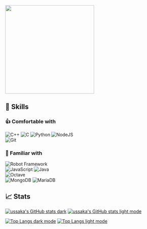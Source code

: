 <img src="https://github.com/ussaka/ussaka/blob/main/obi.gif" width="280">

## :wrench: Skills
### :thumbsup: Comfortable with
![C++](https://img.shields.io/badge/c++-%2300599C.svg?style=for-the-badge&logo=c%2B%2B&logoColor=white)
![C](https://img.shields.io/badge/c-%2300599C.svg?style=for-the-badge&logo=c&logoColor=white)
![Python](https://img.shields.io/badge/python-3670A0?style=for-the-badge&logo=python&logoColor=ffdd54)
![NodeJS](https://img.shields.io/badge/node.js-6DA55F?style=for-the-badge&logo=node.js&logoColor=white)
<br>
![Git](https://img.shields.io/badge/git-%23F05033.svg?style=for-the-badge&logo=git&logoColor=white)

### :pinching_hand: Familiar with
![Robot Framework](https://img.shields.io/badge/Robot%20Framework-000000?style=for-the-badge&logo=robot-framework&logoColor=white)
<br>
![JavaScript](https://img.shields.io/badge/javascript-%23323330.svg?style=for-the-badge&logo=javascript&logoColor=%23F7DF1E)
![Java](https://img.shields.io/badge/java-%23ED8B00.svg?style=for-the-badge&logo=java&logoColor=white)
<br>
![Octave](https://img.shields.io/badge/OCTAVE-darkblue?style=for-the-badge&logo=octave&logoColor=fcd683)
<br>
![MongoDB](https://img.shields.io/badge/MongoDB-%234ea94b.svg?style=for-the-badge&logo=mongodb&logoColor=white)
![MariaDB](https://img.shields.io/badge/MariaDB-003545?style=for-the-badge&logo=mariadb&logoColor=white)


## :chart_with_upwards_trend: Stats
<!--Stats Card-->
[![ussaka's GitHub stats dark](https://github-readme-stats-ussaka.vercel.app/api?username=ussaka&show_icons=true&count_private=true&theme=tokyonight#gh-dark-mode-only)](https://github.com/ussaka/github-readme-stats#gh-dark-mode-only)
[![ussaka's GitHub stats light mode](https://github-readme-stats-ussaka.vercel.app/api?username=ussaka&show_icons=true&count_private=true&theme=default#gh-light-mode-only)](https://github.com/ussaka/github-readme-stats#gh-light-mode-only)

<!--Top Languages Card-->
[![Top Langs dark mode](https://github-readme-stats-ussaka.vercel.app/api/top-langs/?username=ussaka&layout=compact&count_private=true&theme=tokyonight#gh-dark-mode-only)](https://github.com/ussaka/github-readme-stats#gh-dark-mode-only)
[![Top Langs light mode](https://github-readme-stats-ussaka.vercel.app/api/top-langs/?username=ussaka&layout=compact&count_private=true&theme=default#gh-light-mode-only)](https://github.com/ussaka/github-readme-stats#gh-light-mode-only)
